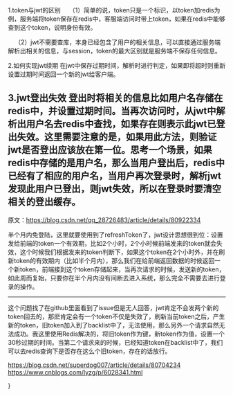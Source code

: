

1.token与jwt的区别
    （1）简单的说，token只是一个标识，以token加redis为例，服务端将token保存在redis中，客服端访问时带上token，如果在redis中能够查到这个token，说明身份有效。

    （2）jwt不需要查库，本身已经包含了用户的相关信息，可以直接通过服务端解析出相关的信息，与session，token的最大区别就是服务端不保存任何信息。

2.如何实现jwt续期
在jwt中保存过期时间，解析时进行判定，如果即将超时则重新设置过期时间返回一个新的jwt给客户端。

3.jwt登出失效
登出时将相关的信息比如用户名存储在redis中，并设置过期时间。当再次访问时，从jwt中解析出用户名去redis中查找，如果存在则表示此jwt已登出失效。这里需要注意的是，如果用此方法，则验证jwt是否登出应该放在第一位。思考一个场景，如果redis中存储的是用户名，那么当用户登出后，redis中已经有了相应的用户名，当用户再次登录时，解析jwt发现此用户已登出，则jwt失效，所以在登录时要清空相关的登出缓存。
--------------------- 
原文：https://blog.csdn.net/qq_28726483/article/details/80922334 


半个月内免登陆，这里就要使用到了refreshToken了，jwt设计思想很到位：设置发给前端的token一个有效期，比如2个小时，2个小时候前端发来的token就会失效，这个时候我们根据发来的token判断下，如果这个token在2个小时外，并在刷新token的有效期内（比如半个月内），那么我们在给前端返回数据的时候返回一个新token，前端接到这个token存储起来，当再次请求的时候，发送新的token，如此周而复始，只要你在半个月内没有间断去进入系统，那么完全不需要去进行登录的操作。



---
这个问题找了在github里面看到了issue但是无人回答，jwt肯定不会发两个新的token回去的，那麽肯定会有一个token不仅是失效了，刷新当前token之后，产生新的token，旧token加入到了backlist中了，无法使用，那么另外一个请求自然无法成功。我这里使用Redis解决的，将旧token作为键，新token作为值，设置一个30秒过期的时间。当第二个请求来的时候，已经知道token在backlist中了，我们可以去redis查询下是否存在这么个旧token，存在的话放行。

https://blog.csdn.net/superdog007/article/details/80704234
https://www.cnblogs.com/lyzg/p/6028341.html

   }
   
 
